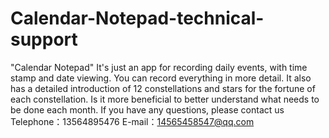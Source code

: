 # Calendar-Notepad-technical-support
"Calendar Notepad"  It's just an app for recording daily events, with time stamp and date viewing. You can record everything in more detail. It also has a detailed introduction of 12 constellations and stars for the fortune of each constellation. Is it more beneficial to better understand what needs to be done each month.
If you have any questions, please contact us
Telephone：13564895476  E-mail：14565458547@qq.com
